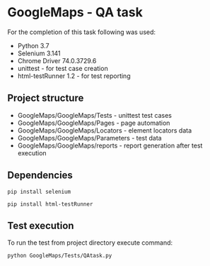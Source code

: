 # GoogleMaps - QA task

For the completion of this task following was used:
 - Python 3.7
 - Selenium 3.141 
 - Chrome Driver 74.0.3729.6 
 - unittest - for test case creation
 - html-testRunner 1.2 - for test reporting
  
## Project structure

 - GoogleMaps/GoogleMaps/Tests - unittest test cases
 - GoogleMaps/GoogleMaps/Pages - page automation
 - GoogleMaps/GoogleMaps/Locators - element locators data
 - GoogleMaps/GoogleMaps/Parameters - test data
 - GoogleMaps/GoogleMaps/reports - report generation after test execution
 
## Dependencies
```
pip install selenium
```
```
pip install html-testRunner
```

## Test execution
To run the test from project directory execute command:
```
python GoogleMaps/Tests/QAtask.py
```
